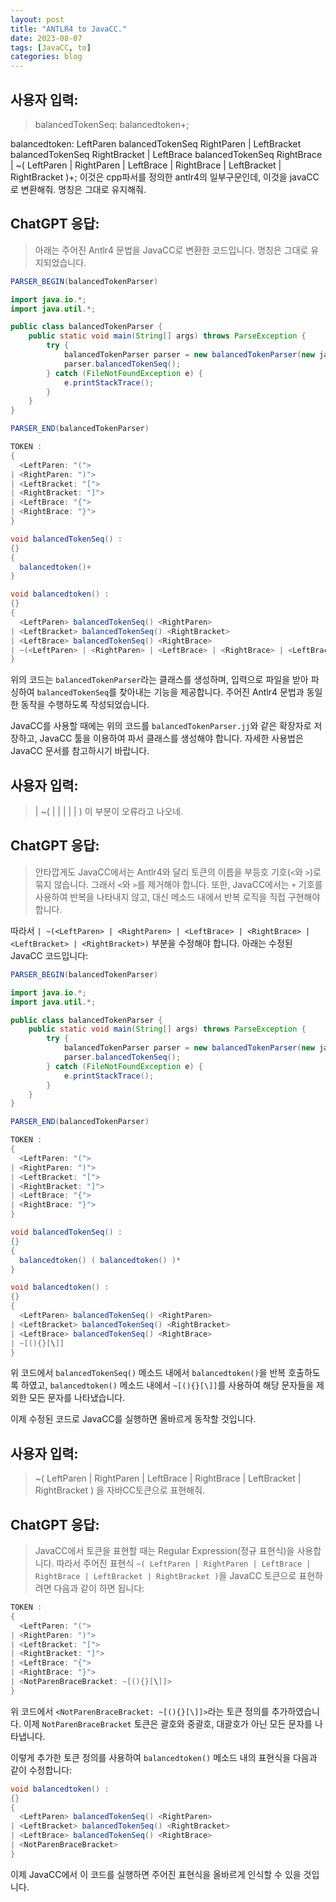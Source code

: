 ```yaml
---
layout: post
title: "ANTLR4 to JavaCC."
date: 2023-08-07
tags: [JavaCC, to]
categories: blog
---
```


## 사용자 입력:
> balancedTokenSeq: balancedtoken+;

balancedtoken:
	LeftParen balancedTokenSeq RightParen
	| LeftBracket balancedTokenSeq RightBracket
	| LeftBrace balancedTokenSeq RightBrace
	| ~(
		LeftParen
		| RightParen
		| LeftBrace
		| RightBrace
		| LeftBracket
		| RightBracket
	)+; 이것은  cpp파서를 정의한 antlr4의 일부구문인데, 이것을  javaCC로 변환해줘. 명칭은 그대로 유지해줘.

## ChatGPT 응답:
> 아래는 주어진 Antlr4 문법을 JavaCC로 변환한 코드입니다. 명칭은 그대로 유지되었습니다.

```java
PARSER_BEGIN(balancedTokenParser)

import java.io.*;
import java.util.*;

public class balancedTokenParser {
    public static void main(String[] args) throws ParseException {
        try {
            balancedTokenParser parser = new balancedTokenParser(new java.io.FileInputStream(args[0]));
            parser.balancedTokenSeq();
        } catch (FileNotFoundException e) {
            e.printStackTrace();
        }
    }
}

PARSER_END(balancedTokenParser)

TOKEN :
{
  <LeftParen: "(">
| <RightParen: ")">
| <LeftBracket: "[">
| <RightBracket: "]">
| <LeftBrace: "{">
| <RightBrace: "}">
}

void balancedTokenSeq() :
{}
{
  balancedtoken()+
}

void balancedtoken() :
{}
{
  <LeftParen> balancedTokenSeq() <RightParen>
| <LeftBracket> balancedTokenSeq() <RightBracket>
| <LeftBrace> balancedTokenSeq() <RightBrace>
| ~(<LeftParen> | <RightParen> | <LeftBrace> | <RightBrace> | <LeftBracket> | <RightBracket>)
}
```

위의 코드는 `balancedTokenParser`라는 클래스를 생성하며, 입력으로 파일을 받아 파싱하여 `balancedTokenSeq`를 찾아내는 기능을 제공합니다. 주어진 Antlr4 문법과 동일한 동작을 수행하도록 작성되었습니다.

JavaCC를 사용할 때에는 위의 코드를 `balancedTokenParser.jj`와 같은 확장자로 저장하고, JavaCC 툴을 이용하여 파서 클래스를 생성해야 합니다. 자세한 사용법은 JavaCC 문서를 참고하시기 바랍니다.

## 사용자 입력:
> | ~(<LeftParen> | <RightParen> | <LeftBrace> | <RightBrace> | <LeftBracket> | <RightBracket>) 이 부분이 오류라고 나오네.

## ChatGPT 응답:
> 안타깝게도 JavaCC에서는 Antlr4와 달리 토큰의 이름을 부등호 기호(`<`와 `>`)로 묶지 않습니다. 그래서 `<`와 `>`를 제거해야 합니다. 또한, JavaCC에서는 `+` 기호를 사용하여 반복을 나타내지 않고, 대신 메소드 내에서 반복 로직을 직접 구현해야 합니다.

따라서 `| ~(<LeftParen> | <RightParen> | <LeftBrace> | <RightBrace> | <LeftBracket> | <RightBracket>)` 부분을 수정해야 합니다. 아래는 수정된 JavaCC 코드입니다:

```java
PARSER_BEGIN(balancedTokenParser)

import java.io.*;
import java.util.*;

public class balancedTokenParser {
    public static void main(String[] args) throws ParseException {
        try {
            balancedTokenParser parser = new balancedTokenParser(new java.io.FileInputStream(args[0]));
            parser.balancedTokenSeq();
        } catch (FileNotFoundException e) {
            e.printStackTrace();
        }
    }
}

PARSER_END(balancedTokenParser)

TOKEN :
{
  <LeftParen: "(">
| <RightParen: ")">
| <LeftBracket: "[">
| <RightBracket: "]">
| <LeftBrace: "{">
| <RightBrace: "}">
}

void balancedTokenSeq() :
{}
{
  balancedtoken() ( balancedtoken() )*
}

void balancedtoken() :
{}
{
  <LeftParen> balancedTokenSeq() <RightParen>
| <LeftBracket> balancedTokenSeq() <RightBracket>
| <LeftBrace> balancedTokenSeq() <RightBrace>
| ~[(){}[\]]
}
```

위 코드에서 `balancedTokenSeq()` 메소드 내에서 `balancedtoken()`을 반복 호출하도록 하였고, `balancedtoken()` 메소드 내에서 `~[(){}[\]]`를 사용하여 해당 문자들을 제외한 모든 문자를 나타냈습니다.

이제 수정된 코드로 JavaCC를 실행하면 올바르게 동작할 것입니다.

## 사용자 입력:
> ~(
		LeftParen
		| RightParen
		| LeftBrace
		| RightBrace
		| LeftBracket
		| RightBracket
	) 을 자바CC토큰으로 표현해줘.

## ChatGPT 응답:
> JavaCC에서 토큰을 표현할 때는 Regular Expression(정규 표현식)을 사용합니다. 따라서 주어진 표현식 `~( LeftParen | RightParen | LeftBrace | RightBrace | LeftBracket | RightBracket )`을 JavaCC 토큰으로 표현하려면 다음과 같이 하면 됩니다:

```java
TOKEN :
{
  <LeftParen: "(">
| <RightParen: ")">
| <LeftBracket: "[">
| <RightBracket: "]">
| <LeftBrace: "{">
| <RightBrace: "}">
| <NotParenBraceBracket: ~[(){}[\]]>
}
```

위 코드에서 `<NotParenBraceBracket: ~[(){}[\]]>`라는 토큰 정의를 추가하였습니다. 이제 `NotParenBraceBracket` 토큰은 괄호와 중괄호, 대괄호가 아닌 모든 문자를 나타냅니다.

이렇게 추가한 토큰 정의를 사용하여 `balancedtoken()` 메소드 내의 표현식을 다음과 같이 수정합니다:

```java
void balancedtoken() :
{}
{
  <LeftParen> balancedTokenSeq() <RightParen>
| <LeftBracket> balancedTokenSeq() <RightBracket>
| <LeftBrace> balancedTokenSeq() <RightBrace>
| <NotParenBraceBracket>
}
```

이제 JavaCC에서 이 코드를 실행하면 주어진 표현식을 올바르게 인식할 수 있을 것입니다.


